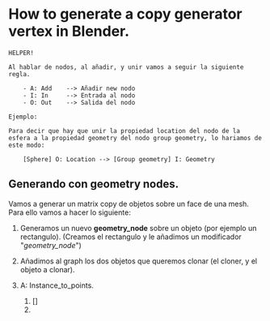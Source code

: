 # How to generate a copy generator vertex in Blender.

    HELPER!
    
    Al hablar de nodos, al añadir, y unir vamos a seguir la siguiente regla.

        - A: Add    --> Añadir new nodo
        - I: In     --> Entrada al nodo
        - O: Out    --> Salida del nodo

    Ejemplo:

    Para decir que hay que unir la propiedad location del nodo de la esfera a la propiedad geometry del nodo group geometry, lo hariamos de este modo:

        [Sphere] O: Location --> [Group geometry] I: Geometry

## Generando con geometry nodes.

Vamos a generar un matrix copy de objetos sobre un face de una mesh. Para ello vamos a hacer lo siguiente:

1. Generamos un nuevo **geometry_node** sobre un objeto (por ejemplo un rectangulo). (Creamos el rectangulo y le añadimos un modificador "_geometry_node_") 

2. Añadimos al graph los dos objetos que queremos clonar (el cloner, y el objeto a clonar).

3. A: Instance_to_points.
    1. []
    2. 